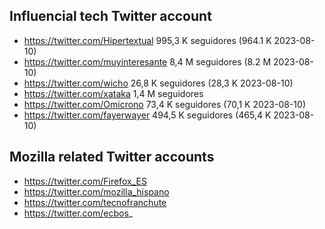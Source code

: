 ## Influencial tech Twitter account

* https://twitter.com/Hipertextual 995,3 K seguidores (964.1 K 2023-08-10)
* https://twitter.com/muyinteresante 8,4 M seguidores (8.2 M 2023-08-10)
* https://twitter.com/wicho 26,8 K seguidores (28,3 K 2023-08-10)
* https://twitter.com/xataka  1,4 M seguidores 
* https://twitter.com/Omicrono 73,4 K seguidores (70,1 K 2023-08-10)
* https://twitter.com/fayerwayer 494,5 K seguidores (465,4 K 2023-08-10)

## Mozilla related Twitter accounts
* https://twitter.com/Firefox_ES
* https://twitter.com/mozilla_hispano
* https://twitter.com/tecnofranchute
* https://twitter.com/ecbos_
